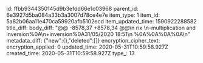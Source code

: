 id: ffbb9344350145d9b3efdd66e1c03968
parent_id: 6e3927d5ba084a33b3a3007d78ce4e7e
item_type: 1
item_id: 5a82b06aa11e470ca59920afb5102ecd
item_updated_time: 1590922288582
title_diff: 
body_diff: "@@ -8578,37 +8578,34 @@\n rix \n-multiplication and inversion%0A\n+inversion%0A31/05/2020 18:51\n %0A%0A%0A%0A\n"
metadata_diff: {"new":{},"deleted":[]}
encryption_cipher_text: 
encryption_applied: 0
updated_time: 2020-05-31T10:59:58.927Z
created_time: 2020-05-31T10:59:58.927Z
type_: 13